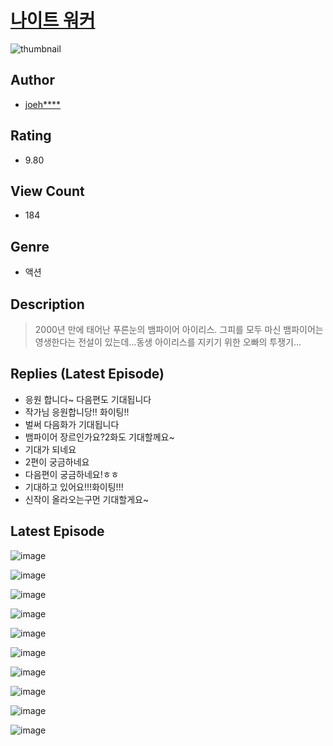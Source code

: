 # [나이트 워커](https://comic.naver.com/challenge/list?titleId=811178)
![thumbnail](https://image-comic.pstatic.net/user_contents_data/challenge_comic/2023/05/25/upload_4135766130662400821_480x623.jpeg)

## Author
- [joeh****](https://comic.naver.com/artistTitle?id=367227)

## Rating
- 9.80

## View Count
- 184

## Genre
- 액션

## Description
> 2000년 만에 태어난 푸른눈의 뱀파이어 아이리스. 그피를 모두 마신 뱀파이어는 영생한다는 전설이 있는데...동생 아이리스를 지키기 위한 오빠의 투쟁기...

## Replies (Latest Episode)
- 응원 합니다~ 다음편도 기대됩니다
- 작가님 응원합니당!! 화이팅!!
- 벌써 다음화가 기대됩니다
- 뱀파이어 장르인가요?2화도 기대할께요~
- 기대가 되네요
- 2편이 궁금하네요
- 다음편이 궁금하네요!ㅎㅎ
- 기대하고 있어요!!!화이팅!!!
- 신작이 올라오는구먼 기대할게요~

## Latest Episode
![image](https://image-comic.pstatic.net/user_contents_data/challenge_comic/2023/05/25/367227/upload_7364854576223566128.jpeg)

![image](https://image-comic.pstatic.net/user_contents_data/challenge_comic/2023/05/25/367227/upload_3690527487686750261.jpeg)

![image](https://image-comic.pstatic.net/user_contents_data/challenge_comic/2023/05/25/367227/upload_4135541834551735864.jpeg)

![image](https://image-comic.pstatic.net/user_contents_data/challenge_comic/2023/05/25/367227/upload_3486411950130608180.jpeg)

![image](https://image-comic.pstatic.net/user_contents_data/challenge_comic/2023/05/25/367227/upload_3486408642220274229.jpeg)

![image](https://image-comic.pstatic.net/user_contents_data/challenge_comic/2023/05/25/367227/upload_3690762774666096952.jpeg)

![image](https://image-comic.pstatic.net/user_contents_data/challenge_comic/2023/05/25/367227/upload_3977348297800103269.jpeg)

![image](https://image-comic.pstatic.net/user_contents_data/challenge_comic/2023/05/25/367227/upload_3617852169269829941.jpeg)

![image](https://image-comic.pstatic.net/user_contents_data/challenge_comic/2023/05/25/367227/upload_4051048575128397111.jpeg)

![image](https://image-comic.pstatic.net/user_contents_data/challenge_comic/2023/05/25/367227/upload_3979039343157470052.jpeg)
